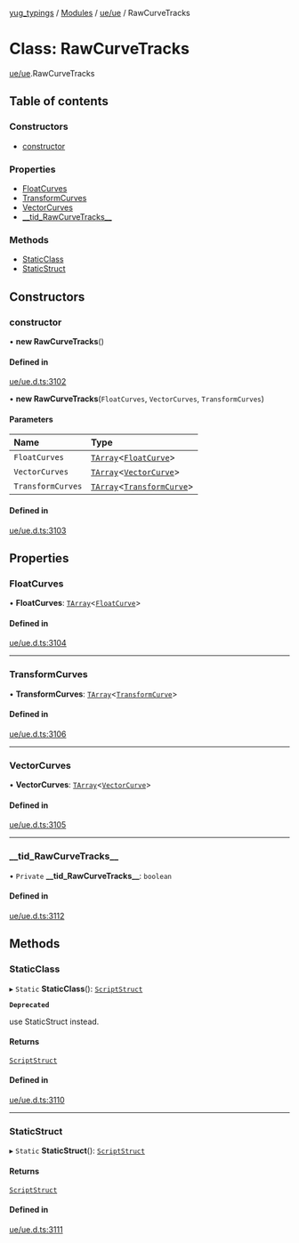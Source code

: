 [yug_typings](../README.md) / [Modules](../modules.md) / [ue/ue](../modules/ue_ue.md) / RawCurveTracks

# Class: RawCurveTracks

[ue/ue](../modules/ue_ue.md).RawCurveTracks

## Table of contents

### Constructors

- [constructor](ue_ue.RawCurveTracks.md#constructor)

### Properties

- [FloatCurves](ue_ue.RawCurveTracks.md#floatcurves)
- [TransformCurves](ue_ue.RawCurveTracks.md#transformcurves)
- [VectorCurves](ue_ue.RawCurveTracks.md#vectorcurves)
- [\_\_tid\_RawCurveTracks\_\_](ue_ue.RawCurveTracks.md#__tid_rawcurvetracks__)

### Methods

- [StaticClass](ue_ue.RawCurveTracks.md#staticclass)
- [StaticStruct](ue_ue.RawCurveTracks.md#staticstruct)

## Constructors

### constructor

• **new RawCurveTracks**()

#### Defined in

[ue/ue.d.ts:3102](https://github.com/YugMetaverse/yug_typings/blob/25cad34/ue/ue.d.ts#L3102)

• **new RawCurveTracks**(`FloatCurves`, `VectorCurves`, `TransformCurves`)

#### Parameters

| Name | Type |
| :------ | :------ |
| `FloatCurves` | [`TArray`](../interfaces/ue_puerts.TArray.md)<[`FloatCurve`](ue_ue.FloatCurve.md)\> |
| `VectorCurves` | [`TArray`](../interfaces/ue_puerts.TArray.md)<[`VectorCurve`](ue_ue.VectorCurve.md)\> |
| `TransformCurves` | [`TArray`](../interfaces/ue_puerts.TArray.md)<[`TransformCurve`](ue_ue.TransformCurve.md)\> |

#### Defined in

[ue/ue.d.ts:3103](https://github.com/YugMetaverse/yug_typings/blob/25cad34/ue/ue.d.ts#L3103)

## Properties

### FloatCurves

• **FloatCurves**: [`TArray`](../interfaces/ue_puerts.TArray.md)<[`FloatCurve`](ue_ue.FloatCurve.md)\>

#### Defined in

[ue/ue.d.ts:3104](https://github.com/YugMetaverse/yug_typings/blob/25cad34/ue/ue.d.ts#L3104)

___

### TransformCurves

• **TransformCurves**: [`TArray`](../interfaces/ue_puerts.TArray.md)<[`TransformCurve`](ue_ue.TransformCurve.md)\>

#### Defined in

[ue/ue.d.ts:3106](https://github.com/YugMetaverse/yug_typings/blob/25cad34/ue/ue.d.ts#L3106)

___

### VectorCurves

• **VectorCurves**: [`TArray`](../interfaces/ue_puerts.TArray.md)<[`VectorCurve`](ue_ue.VectorCurve.md)\>

#### Defined in

[ue/ue.d.ts:3105](https://github.com/YugMetaverse/yug_typings/blob/25cad34/ue/ue.d.ts#L3105)

___

### \_\_tid\_RawCurveTracks\_\_

• `Private` **\_\_tid\_RawCurveTracks\_\_**: `boolean`

#### Defined in

[ue/ue.d.ts:3112](https://github.com/YugMetaverse/yug_typings/blob/25cad34/ue/ue.d.ts#L3112)

## Methods

### StaticClass

▸ `Static` **StaticClass**(): [`ScriptStruct`](ue_ue.ScriptStruct.md)

**`Deprecated`**

use StaticStruct instead.

#### Returns

[`ScriptStruct`](ue_ue.ScriptStruct.md)

#### Defined in

[ue/ue.d.ts:3110](https://github.com/YugMetaverse/yug_typings/blob/25cad34/ue/ue.d.ts#L3110)

___

### StaticStruct

▸ `Static` **StaticStruct**(): [`ScriptStruct`](ue_ue.ScriptStruct.md)

#### Returns

[`ScriptStruct`](ue_ue.ScriptStruct.md)

#### Defined in

[ue/ue.d.ts:3111](https://github.com/YugMetaverse/yug_typings/blob/25cad34/ue/ue.d.ts#L3111)
